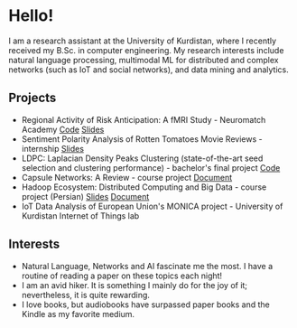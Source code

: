 # Hello!

I am a research assistant at the University of Kurdistan, where I recently received my B.Sc. in computer engineering. My research interests include natural language processing, multimodal ML for distributed and complex networks (such as IoT and social networks), and data mining and analytics. 


## Projects
* Regional Activity of Risk Anticipation: A fMRI Study - Neuromatch Academy [Code](https://github.com/omidsa1/Regional-Activity-of-Risk-Anticipation)  [Slides](https://docs.google.com/presentation/d/1zRrYoo-wC2llhebMpD58NXA_URQ5LrPTi70cfvyBkbQ/edit?usp=sharing)
* Sentiment Polarity Analysis of Rotten Tomatoes Movie Reviews - internship [Slides](https://www.researchgate.net/publication/365349500_Sentiment_Analysis_on_Movie_Reviews_An_Overview)
* LDPC: Laplacian Density Peaks Clustering (state-of-the-art seed selection and clustering performance) - bachelor's final project [Code](https://github.com/omidsa1/Laplacian-Centrality)
* Capsule Networks: A Review - course project [Document](https://www.researchgate.net/publication/365349464_CAPSULE_NETWORK_A_REVIEW)
* Hadoop Ecosystem: Distributed Computing and Big Data - course project (Persian) [Slides](https://www.researchgate.net/publication/364093505_Hadoop?_sg%5B0%5D=j0FYDO2F7ElPQvAUu_suHjRCk9Ee7GhzD7PZoiCTJSEMbGkyWXLi1jCBkyPhwduFBJJP847d9DPwT_VTw6cI9rPNsuv_bAtupXb4EZXT.sUtjqY8J0crkxRoXaDkhvRMFT1duhs_EgbR_x7qdHAUcYoV5D485xATxCbrQnJLO2P-RvpL9e7GwAW3XVmuM4w) [Document](https://www.researchgate.net/publication/364081029_Big_Data_Processing_and_Hadoop_Ecosystem_An_Overview)
* IoT Data Analysis of European Union's MONICA project - University of Kurdistan Internet of Things lab



## Interests
* Natural Language, Networks and AI fascinate me the most. I have a routine of reading a paper on these topics each night!
* I am an avid hiker. It is something I mainly do for the joy of it; nevertheless, it is quite rewarding.
* I love books, but audiobooks have surpassed paper books and the Kindle as my favorite medium. 



